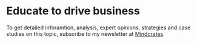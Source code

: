 # Educate to drive business

To get detailed inforamtion, analysis, expert opinions, strategies and case studies on this topic, subscribe to my newsletter at [Mindcrates](https://codingnninja.substack.com).